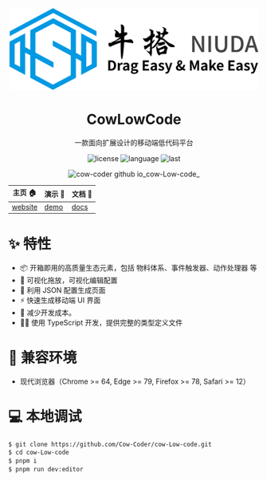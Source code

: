 <div align="center">

<a href='https://cow-coder.github.io/cow-Low-code/'> 
<img width="500" src='./packages/editor/src/assets/images/logo.svg' />
</a>

  <h1 align="center">CowLowCode</h1>
  
  一款面向扩展设计的移动端低代码平台

![license](https://img.shields.io/github/license/Cow-Coder/cow-Low-code?v=1)
![language](https://img.shields.io/github/languages/top/Cow-Coder/cow-Low-code)
![last](https://img.shields.io/github/last-commit/Cow-Coder/cow-Low-code)

![cow-coder github io_cow-Low-code_](https://user-images.githubusercontent.com/49338067/184282705-849fa1f6-2535-453c-b224-b237d760b2ff.png)

</div>

| 主页 :house:                                         | 演示 :beers:                                      | 文档 :memo:                                            |
| ---------------------------------------------------- | ------------------------------------------------- | ------------------------------------------------------ |
| [website](https://github.com/Cow-Coder/cow-Low-code) | [demo](https://cow-coder.github.io/cow-Low-code/) | [docs](https://cow-coder.github.io/docs-cow-low-code/) |

# :sparkles: 特性

- :package: 开箱即用的高质量生态元素，包括 物料体系、事件触发器、动作处理器 等
- :electric_plug: 可视化拖放，可视化编辑配置
- :rainbow: 利用 JSON 配置生成页面
- :zap: 快速生成移动端 UI 界面
- :rocket: 减少开发成本。
- :technologist: 使用 TypeScript 开发，提供完整的类型定义文件

# :dart: 兼容环境

- 现代浏览器（Chrome >= 64, Edge >= 79, Firefox >= 78, Safari >= 12）

# :computer: 本地调试

```bash
$ git clone https://github.com/Cow-Coder/cow-Low-code.git
$ cd cow-Low-code
$ pnpm i
$ pnpm run dev:editor
```
